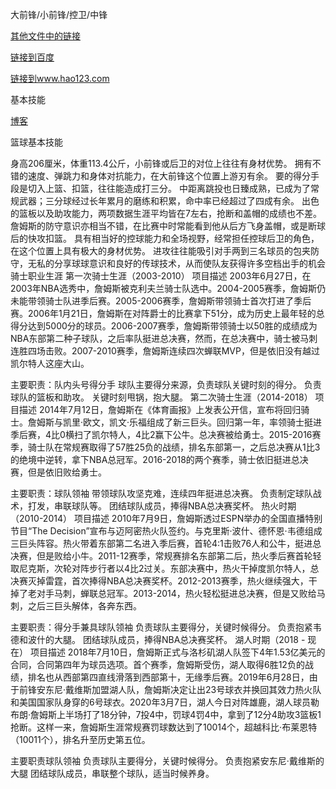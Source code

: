 大前锋/小前锋/控卫/中锋

[其他文件中的链接](git@github.com:lilinnihaomath/lilinnihao.github.io.git)



[链接到百度][1]

[链接到www.hao123.com][2]  

[1]:https://www.baidu.com  
[2]:https://www.hao123.com


基本技能

[博客](https://www.cnblogs.com/downey-blog/)

篮球基本技能

身高206厘米，体重113.4公斤，小前锋或后卫的对位上往往有身材优势。
拥有不错的速度、弹跳力和身体对抗能力，在大前锋这个位置上游刃有余。
要的得分手段是切入上篮、扣篮，往往能造成打三分。
中距离跳投也日臻成熟，已成为了常规武器；三分球经过长年累月的磨练和积累，命中率已经超过了四成有余。
出色的篮板以及助攻能力，两项数据生涯平均皆在7左右，抢断和盖帽的成绩也不差。
詹姆斯的防守意识亦相当不错，在比赛中时常能看到他从后方飞身盖帽，或是断球后的快攻扣篮。
具有相当好的控球能力和全场视野，经常担任控球后卫的角色，在这个位置上具有极大的身材优势。
进攻往往能吸引对手两到三名球员的包夹防守，无私的分享球球意识和良好的传球技术，从而使队友获得许多空档出手的机会
骑士职业生涯
第一次骑士生涯（2003-2010）
项目描述
2003年6月27日，在2003年NBA选秀中，詹姆斯被克利夫兰骑士队选中。2004-2005赛季，詹姆斯仍未能带领骑士队进季后赛。2005-2006赛季，詹姆斯带领骑士首次打进了季后赛。2006年1月21日，詹姆斯在对阵爵士的比赛拿下51分，成为历史上最年轻的总得分达到5000分的球员。2006-2007赛季，詹姆斯带领骑士以50胜的成绩成为NBA东部第二种子球队，之后率队挺进总决赛，然而，在总决赛中，骑士被马刺连胜四场击败。2007-2010赛季，詹姆斯连续四次蝉联MVP，但是依旧没有越过凯尔特人这座大山。

主要职责：队内头号得分手
球队主要得分来源，负责球队关键时刻的得分。
负责球队的篮板和助攻。
关键时刻甩锅，抱大腿。
第二次骑士生涯（2014-2018）
项目描述
2014年7月12日，詹姆斯在《体育画报》上发表公开信，宣布将回归骑士。詹姆斯与凯里·欧文，凯文·乐福组成了新三巨头。回归第一年，率领骑士挺进季后赛，4比0横扫了凯尔特人，4比2赢下公牛。总决赛被给勇士。2015-2016赛季，骑士队在常规赛取得了57胜25负的战绩，排名东部第一，之后总决赛从1比3的绝境中逆转，拿下NBA总冠军。2016-2018的两个赛季，骑士依旧挺进总决赛，但是依旧败给勇士。

主要职责：球队领袖
带领球队攻坚克难，连续四年挺进总决赛。
负责制定球队战术，打发，串联球队等。
团结球队成员，捧得NBA总决赛奖杯。
热火时期（2010-2014）
项目描述
2010年7月9日，詹姆斯透过ESPN举办的全国直播特别节目“The Decision”宣布与迈阿密热火队签约。与克里斯·波什、德怀恩·韦德组成三巨头阵容。热火带着东部第二名进入季后赛，首轮4:1击败76人和公牛，挺进总决赛，但是败给小牛。2011-12赛季，常规赛排名东部第二后，热火季后赛首轮轻取尼克斯，次轮对阵步行者以4比2过关。东部决赛中，热火干掉度凯尔特人，总决赛灭掉雷霆，首次捧得NBA总决赛奖杯。2012-2013赛季，热火继续强大，干掉了老对手马刺，蝉联总冠军。2013-2014，热火轻松挺进总决赛，但是又败给马刺，之后三巨头解体，各奔东西。

主要职责：得分手兼具球队领袖
负责球队主要得分，关键时候得分。
负责抱紧韦德和波什的大腿。
团结球队成员，捧得NBA总决赛奖杯。
湖人时期（2018 - 现在）
项目描述
2018年7月10日，詹姆斯正式与洛杉矶湖人队签下4年1.53亿美元的合同，合同第四年为球员选项。首个赛季，詹姆斯受伤，湖人取得6胜12负的战绩，排名也从西部第四直线滑落到西部第十，无缘季后赛。2019年6月28日，由于前锋安东尼·戴维斯加盟湖人队，詹姆斯决定让出23号球衣并换回其效力热火队和美国国家队身穿的6号球衣。2020年3月7日，湖人今日对阵雄鹿，湖人球员勒布朗·詹姆斯上半场打了18分钟，7投4中，罚球4罚4中，拿到了12分4助攻3篮板1抢断。这样一来，詹姆斯生涯常规赛罚球数达到了10014个，超越科比·布莱恩特（10011个），排名升至历史第五位。

主要职责球队领袖
负责球队主要得分，关键时候得分。
负责抱紧安东尼·戴维斯的大腿
团结球队成员，串联整个球队，适当时候养身。
